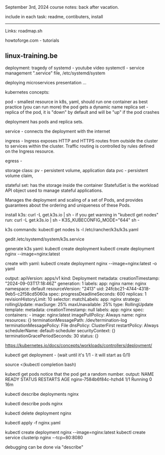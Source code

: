 September 3rd, 2024 course notes:
back after vacation.

include in each task: readme, contibuters, install

------------------------
Links:
roadmap.sh

howtoforge.com - tutorials

linux-training.be
------------------------
deployment:
tragedy of systemd - youtube video
systemctl - service management
".service" file, /etc/systemd/system

deploying microservices presentation ...

kubernetes concepts:

pod - smallest resource in k8s, yaml, should run one container as best practice (you can run more)
the pod gets a dynamic name
replica set - replica of the pod, it is "down" by default and will be "up" if the pod crashes

deployment has pods and replica sets.


service - connects the deployment with the internet

ingress - Ingress exposes HTTP and HTTPS routes from outside the cluster to services within the cluster. Traffic routing is controlled by rules defined on the Ingress resource.

egress - 

storage class:
pv - persistent volume, application data
pvc - persistent volume claim, 

stateful set: has the storage inside the container
StatefulSet is the workload API object used to manage stateful applications.

Manages the deployment and scaling of a set of Pods, and provides guarantees about the ordering and uniqueness of these Pods.

install k3s:
curl -L get.k3s.io | sh - 
if you get warning in "kubectl get nodes" run: curl -L get.k3s.io | sh - K3S_KUBECONFIG_MODE="644" sh -


k3s commands:
kubectl get nodes
ls -l /etc/rancher/k3s/k3s.yaml 

gedit /etc/systemd/system/k3s.service

generate k3s yaml:
kubectl create deployment <name> 
kubectl create deployment nginx --image=nginx:latest

create with yaml:
kubectl create deployment nginx --image=nginx:latest -o yaml

output:
apiVersion: apps/v1
kind: Deployment
metadata:
  creationTimestamp: "2024-09-03T17:18:46Z"
  generation: 1
  labels:
    app: nginx
  name: nginx
  namespace: default
  resourceVersion: "2413"
  uid: 24fcbc21-4744-4318-9eb5-c2f58cd5060a
spec:
  progressDeadlineSeconds: 600
  replicas: 1
  revisionHistoryLimit: 10
  selector:
    matchLabels:
      app: nginx
  strategy:
    rollingUpdate:
      maxSurge: 25%
      maxUnavailable: 25%
    type: RollingUpdate
  template:
    metadata:
      creationTimestamp: null
      labels:
        app: nginx
    spec:
      containers:
      - image: nginx:latest
        imagePullPolicy: Always
        name: nginx
        resources: {}
        terminationMessagePath: /dev/termination-log
        terminationMessagePolicy: File
      dnsPolicy: ClusterFirst
      restartPolicy: Always
      schedulerName: default-scheduler
      securityContext: {}
      terminationGracePeriodSeconds: 30
status: {}


https://kubernetes.io/docs/concepts/workloads/controllers/deployment/


kubectl get deployment - (wait until it's 1/1 - it will start as 0/1)

source <(kubectl completion bash)



kubectl get pods
notice that the pod get a random number.
output:
NAME                     READY   STATUS    RESTARTS   AGE
nginx-7584b6f84c-hzhd4   1/1     Running   0          16m


kubectl describe deployments nginx

kubectl describe pods nginx

kubectl delete deployment nginx

kubectl apply -f nginx.yaml






kubectl create deployment nginx --image=nginx:latest
kubectl create service clusterip nginx --tcp=80:8080

debugging can be done via "describe"



